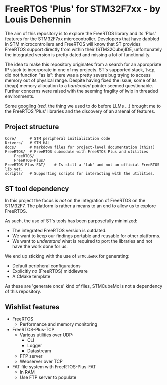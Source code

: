# FreeRTOS 'Plus' for STM32F7xx - by Louis Dehennin

The aim of this repository is to explore the FreeRTOS library and its 'Plus' features for the STM32F7xx microcontroller.
Developers that have dabbled in STM microcontrollers and FreeRTOS will know that ST provides FreeRTOS support directly from within their (STM32Cube)IDE,
unfortunately the integrated version is pretty dated and missing a lot of functionality.

The idea to make this repository originates from a search for an appropriate IP stack to incorporate in one of my projects.
ST's supported stack, `lwip`, did not function "as is": there was a pretty severe bug trying to access memory out of physical range.
Despite having fixed the issue, some of its (heap) memory allocation to a *hardcoded* pointer seemed questionable.
Further concerns were raised with the seeming fragilty of lwip in threaded environments.

Some googling (*red.* the thing we used to do before LLMs ...) brought me to the FreeRTOS 'Plus' libraries and the discovery of an arsenal of features.

## Project structure

    Core/      # STM peripheral initialization code
    Drivers/   # STM HAL
    docs/      # Markdown files for project-level documentation (this!)
    FreeRTOS/  # FreeRTOS submodule with FreeRTOS Plus and utilities
        FreeRTOS/
        FreeRTOS-Plus/
    FreeRTOS-Plus-FAT/    # Is still a 'lab' and not an official FreeRTOS lib yet.
    scripts/   # Supporting scripts for interacting with the utilities.


## ST tool dependency

In this project the focus is *not* on the integration of FreeRTOS on the STM32F7.
The platform is rather a means to an end to allow us to explore FreeRTOS.

As such, the use of ST's tools has been purposefully minimized:

* The integrated FreeRTOS version is outdated.
* We want to keep our findings portable and reusable for other platforms.
* We want to *understand* what is required to port the libraries and not have the work done for us.

We end up sticking with the use of `STMCubeMX` for generating:

* Default peripheral configurations
* Explicitly *no* (FreeRTOS) middleware
* A CMake template

As these are 'generate once' kind of files, STMCubeMx is not a dependency of this repository.

## Wishlist features

* FreeRTOS
    * Performance and memory monitoring
* FreeRTOS-Plus-TCP
    * Various utilities over UDP:
        * CLI
        * Logger
        * Datastream
    * FTP server
    * Webserver over TCP
* FAT file system with FreeRTOS-Plus-FAT
    * In RAM
    * Use FTP server to populate